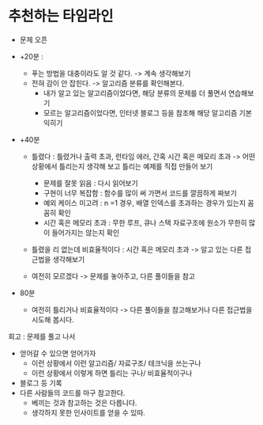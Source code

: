 # 추천하는 타임라인

- 문제 오픈

- +20분 :

  - 푸는 방법을 대충이라도 알 것 같다. -> 계속 생각해보기
  - 전혀 감이 안 잡힌다. -> 알고리즘 분류를 확인해본다.
    - 내가 알고 있는 알고리즘이었다면, 해당 분류의 문제를 더 풀면서 연습해보기
    - 모르는 알고리즘이었다면, 인터넷 블로그 등을 참조해 해당 알고리즘 기본 익히기

- +40분

  - 틀렸다 : 틀렸거나 출력 초과, 런타임 에러, 간혹 시간 혹은 메모리 초과
    -> 어떤 상황에서 틀리는지 생각해 보고 틀리는 예제를 직접 만들어 보기

    - 문제를 잘못 읽음 : 다시 읽어보기
    - 구현이 너무 복잡함 : 함수를 많이 써 가면서 코드를 깔끔하게 짜보기
    - 예외 케이스 미고려 : n =1 경우, 배열 인덱스를 초과하는 경우가 있는지 꼼꼼히 확인
    - 시간 혹은 메모리 초과 : 무한 루프, 큐나 스택 자료구조에 원소가 무한히 많이 들어가지는 않는지 확인

  - 틀렸을 리 없는데 비효율적이다 : 시간 혹은 메모리 초과
    -> 알고 있는 다른 접근법을 생각해보기
  - 여전히 모르겠다 -> 문제를 놓아주고, 다른 풀이들을 참고

- 80분
  - 여전히 틀리거나 비효율적이다
    -> 다른 풀이들을 참고해보거나 다른 접근법을 시도해 봅시다.

회고 : 문제를 풀고 나서

- 얻어갈 수 있으면 얻어가자
  - 이런 상황에서 이런 알고리즘/ 자료구조/ 테크닉을 쓰는구나
  - 이런 상황에서 이렇게 하면 틀리는 구나/ 비효율적이구나
- 블로그 등 기록
- 다른 사람들의 코드를 마구 참고한다.
  - 베끼는 것과 참고하는 것은 다릅니다.
  - 생각하지 못한 인사이트를 얻을 수 있따.
